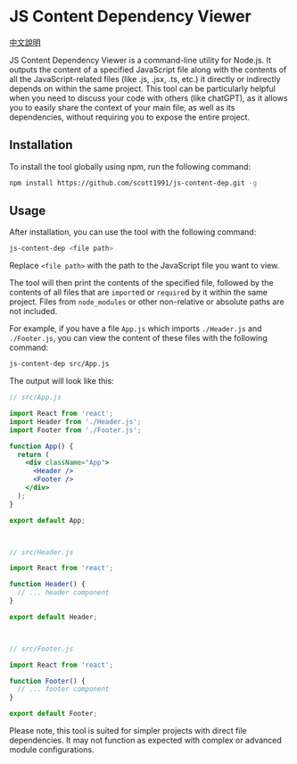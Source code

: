 # JS Content Dependency Viewer

[中文說明](README.zh-tw.md)

JS Content Dependency Viewer is a command-line utility for Node.js. It outputs the content of a specified JavaScript file along with the contents of all the JavaScript-related files (like .js, .jsx, .ts, etc.) it directly or indirectly depends on within the same project. This tool can be particularly helpful when you need to discuss your code with others (like chatGPT), as it allows you to easily share the context of your main file, as well as its dependencies, without requiring you to expose the entire project.

## Installation

To install the tool globally using npm, run the following command:

```bash
npm install https://github.com/scott1991/js-content-dep.git -g
```

## Usage

After installation, you can use the tool with the following command:

```bash
js-content-dep <file path>
```

Replace `<file path>` with the path to the JavaScript file you want to view.

The tool will then print the contents of the specified file, followed by the contents of all files that are `import`ed or `require`d by it within the same project. Files from `node_modules` or other non-relative or absolute paths are not included.

For example, if you have a file `App.js` which imports `./Header.js` and `./Footer.js`, you can view the content of these files with the following command:

```bash
js-content-dep src/App.js
```

The output will look like this:

```jsx
// src/App.js

import React from 'react';
import Header from './Header.js';
import Footer from './Footer.js';

function App() {
  return (
    <div className="App">
      <Header />
      <Footer />
    </div>
  );
}

export default App;



// src/Header.js

import React from 'react';

function Header() {
  // ... header component
}

export default Header;



// src/Footer.js

import React from 'react';

function Footer() {
  // ... footer component
}

export default Footer;
```
Please note, this tool is suited for simpler projects with direct file dependencies. It may not function as expected with complex or advanced module configurations.
